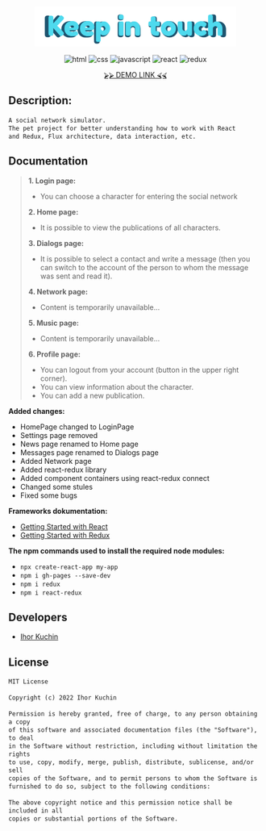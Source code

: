 <p align="center">
  <img src="readme-title.png" width="400" alt="Title">
</p>

<p align="center">
  <img src="https://img.shields.io/badge/-html-red" alt="html">
  <img src="https://img.shields.io/badge/-css-blue" alt="css">
  <img src="https://img.shields.io/badge/-javascript-yellow" alt="javascript">
  <img src="https://img.shields.io/badge/-react-cyan" alt="react">
  <img src="https://img.shields.io/badge/-redux-blueviolet" alt="redux"> <br>
  <!-- <img src="https://img.shields.io/badge/-typescript-blue" alt="typescript"> -->
  <!-- <img src="https://img.shields.io/badge/-nodejs-brightgreen" alt="node.js"> -->
  <!-- <img src="https://img.shields.io/badge/-bootstrap-blueviolet" alt="bootstrap"> -->
  <!-- <img src="https://img.shields.io/badge/-bulma-brightgreen" alt="bulma"> -->
</p>

<p align="center">
  <a href="https://ik-web.github.io/keep-in-touch/">
    ⮚⮚ DEMO LINK ⮘⮘
  </a> 
</p>

## Description:
```
А social network simulator.
The pet project for better understanding how to work with React
and Redux, Flux architecture, data interaction, etc.
```
## Documentation

> **1. Login page:** 
>- You can choose a character for entering the social network
>
> **2. Home page:** 
>- It is possible to view the publications of all characters.
>
> **3. Dialogs page:**
> - It is possible to select a contact and write a message (then you can switch 
> to the account of the person to whom the message was sent and read it).
>
> **4. Network page:**
>- Content is temporarily unavailable...
>
> **5. Music page:**
>- Content is temporarily unavailable...
>
> **6. Profile page:**
>- You can logout from your account (button in the upper right corner).
>- You can view information about the character.
>- You can add a new publication.

 **Added changes:**
 - HomePage changed to LoginPage
 - Settings page removed
 - News page renamed to Home page
 - Messages page renamed to Dialogs page
 - Added Network page
 - Added react-redux library
 - Added component containers using react-redux connect
 - Changed some stules
 - Fixed some bugs


 **Frameworks dokumentation:** <br>
- [Getting Started with React](https://reactjs.org/docs/getting-started.html) <br>
- [Getting Started with Redux](https://redux.js.org/introduction/getting-started)

 **The npm commands used to install the required node modules:**
- `npx create-react-app my-app`
- `npm i gh-pages --save-dev`
- `npm i redux`
- `npm i react-redux`

## Developers

- [Ihor Kuchin](https://github.com/ik-web)

## License

```
MIT License

Copyright (c) 2022 Ihor Kuchin

Permission is hereby granted, free of charge, to any person obtaining a copy
of this software and associated documentation files (the "Software"), to deal
in the Software without restriction, including without limitation the rights
to use, copy, modify, merge, publish, distribute, sublicense, and/or sell
copies of the Software, and to permit persons to whom the Software is
furnished to do so, subject to the following conditions:

The above copyright notice and this permission notice shall be included in all
copies or substantial portions of the Software.
```